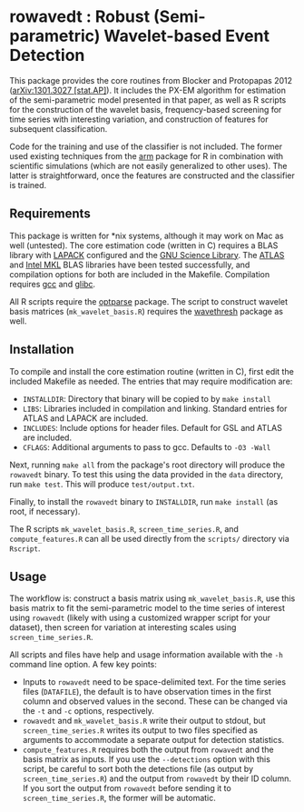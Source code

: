 rowavedt : Robust (Semi-parametric) Wavelet-based Event Detection
================================================================================ 

This package provides the core routines from Blocker and Protopapas 2012
([arXiv:1301.3027 [stat.AP]](http://arxiv.org/abs/1301.3027)). It includes the
PX-EM algorithm for estimation of the semi-parametric model presented in that
paper, as well as R scripts for the construction of the wavelet basis,
frequency-based screening for time series with interesting variation, and
construction of features for subsequent classification.

Code for the training and use of the classifier is not included. The former used
existing techniques from the [arm](http://cran.r-project.org/web/packages/arm/)
package for R in combination with scientific simulations (which are not easily
generalized to other uses). The latter is straightforward, once the features are
constructed and the classifier is trained.

Requirements
--------------------------------------------------------------------------------

This package is written for *nix systems, although it may work on Mac as well
(untested). The core estimation code (written in C) requires a BLAS library with
[LAPACK](http://www.netlib.org/lapack/) configured and the [GNU Science
Library](https://www.gnu.org/software/gsl/). The
[ATLAS](http://math-atlas.sourceforge.net/) and
[Intel MKL](http://software.intel.com/en-us/intel-mkl/) BLAS libraries have been
tested successfully, and compilation options for both are included in the
Makefile. Compilation requires [gcc](http://gcc.gnu.org/) and
[glibc](https://www.gnu.org/software/libc/).

All R scripts require the
[optparse](http://cran.r-project.org/web/packages/optparse/) package. The script
to construct wavelet basis matrices (`mk_wavelet_basis.R`) requires the
[wavethresh](http://cran.r-project.org/web/packages/wavethresh/) package as
well.


Installation
--------------------------------------------------------------------------------

To compile and install the core estimation routine (written in C), first edit
the included Makefile as needed. The entries that may require modification are:
  * `INSTALLDIR`: Directory that binary will be copied to by `make install`
  * `LIBS`: Libraries included in compilation and linking. Standard entries for
     ATLAS and LAPACK are included.
  * `INCLUDES`: Include options for header files. Default for GSL and ATLAS are
    included.
  * `CFLAGS`: Additional arguments to pass to gcc. Defaults to `-O3 -Wall`

Next, running `make all` from the package's root directory will produce the
`rowavedt` binary. To test this using the data provided in the `data` directory,
run `make test`. This will produce `test/output.txt`.

Finally, to install the `rowavedt` binary to `INSTALLDIR`, run `make install`
(as root, if necessary).

The R scripts `mk_wavelet_basis.R`, `screen_time_series.R`, and
`compute_features.R` can all be used directly from the `scripts/` directory via
`Rscript`.

Usage
--------------------------------------------------------------------------------

The workflow is: construct a basis matrix using `mk_wavelet_basis.R`, use this
basis matrix to fit the semi-parametric model to the time series of interest
using `rowavedt` (likely with using a customized wrapper script for your
dataset), then screen for variation at interesting scales using
`screen_time_series.R`.

All scripts and files have help and usage information available with the `-h`
command line option. A few key points:
  * Inputs to `rowavedt` need to be space-delimited text. For the time series
    files (`DATAFILE`), the default is to have observation times in the first
    column and observed values in the second. These can be changed via the `-t`
    and `-c` options, respectively.
  * `rowavedt` and `mk_wavelet_basis.R` write their output to stdout, but
    `screen_time_series.R` writes its output to two files specified as
    arguments to accommodate a separate output for detection statistics.
  * `compute_features.R` requires both the output from `rowavedt` and the basis
    matrix as inputs. If you use the `--detections` option with this script, be
    careful to sort both the detections file (as output by
    `screen_time_series.R`) and the output from `rowavedt` by their ID column.
    If you sort the output from `rowavedt` before sending it to
    `screen_time_series.R`, the former will be automatic.

